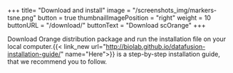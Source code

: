 +++
title= "Download and install"
image =  "/screenshots_img/markers-tsne.png"
button =  true
thumbnailImagePosition = "right"
weight = 10
buttonURL = "/download/"
buttonText = "Download scOrange"
+++


Download Orange distribution package and run the installation file on your local computer.{{< link_new url="http://biolab.github.io/datafusion-installation-guide/" name="Here">}} is a step-by-step installation guide, that we recommend you to follow.
